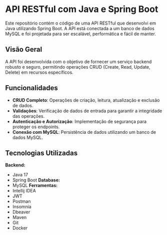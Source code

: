# API RESTful com Java e Spring Boot

Este repositório contém o código de uma API RESTful que desenvolvi em Java utilizando Spring Boot. A API está conectada a um banco de dados MySQL e foi projetada para ser escalável, performática e fácil de manter.

## Visão Geral

A API foi desenvolvida com o objetivo de fornecer um serviço backend robusto e seguro, permitindo operações CRUD (Create, Read, Update, Delete) em recursos específicos.
## Funcionalidades

- **CRUD Completo**: Operações de criação, leitura, atualização e exclusão de dados.
- **Validações**: Verificação de dados de entrada para garantir a integridade das operações.
- **Autenticação e Autorização**: Implementação de segurança para proteger os endpoints.
- **Conexão com MySQL**: Persistência de dados utilizando um banco de dados MySQL.

## Tecnologias Utilizadas

 **Backend:**
- Java 17
- Spring Boot
 **Database:**
- MySQL
 **Ferramentas:**
- Intellij IDEA
- JWT
- Postman
- Insomnia
- Dbeaver
- Maven
- Git
- Docker
